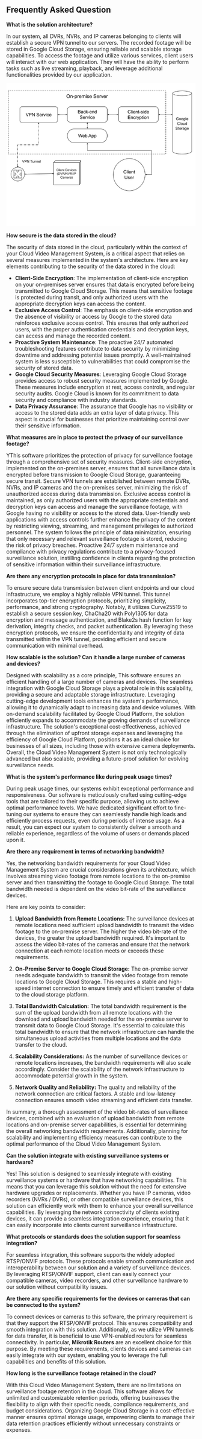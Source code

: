## Frequently Asked Question

**What is the solution architecture?**

In our system, all DVRs, NVRs, and IP cameras belonging to clients will establish a secure VPN tunnel to our servers. The recorded footage will be stored in Google Cloud Storage, ensuring reliable and scalable storage capabilities. To access the footage and utilize various services, client users will interact with our web application. They will have the ability to perform tasks such as live streaming, playback, and leverage additional functionalities provided by our application.

![Technical Architecture](Architecture.png)

**How secure is the data stored in the cloud?**

The security of data stored in the cloud, particularly within the context of your Cloud Video Management System, is a critical aspect that relies on several measures implemented in the system's architecture. Here are key elements contributing to the security of the data stored in the cloud:
 - **Client-Side Encryption**: The implementation of client-side encryption on your on-premises server ensures that data is encrypted before being transmitted to Google Cloud Storage. This means that sensitive footage is protected during transit, and only authorized users with the appropriate decryption keys can access the content.
 - **Exclusive Access Control**: The emphasis on client-side encryption and the absence of visibility or access by Google to the stored data reinforces exclusive access control. This ensures that only authorized users, with the proper authentication credentials and decryption keys, can access and manage the recorded content.
 - **Proactive System Maintenance**: The proactive 24/7 automated troubleshooting features contribute to data security by minimizing downtime and addressing potential issues promptly. A well-maintained system is less susceptible to vulnerabilities that could compromise the security of stored data.
 - **Google Cloud Security Measures**: Leveraging Google Cloud Storage provides access to robust security measures implemented by Google. These measures include encryption at rest, access controls, and regular security audits. Google Cloud is known for its commitment to data security and compliance with industry standards.
 - **Data Privacy Assurance**: The assurance that Google has no visibility or access to the stored data adds an extra layer of data privacy. This aspect is crucial for businesses that prioritize maintaining control over their sensitive information.

**What measures are in place to protect the privacy of our surveillance footage?**

YThis software prioritizes the protection of privacy for surveillance footage through a comprehensive set of security measures. Client-side encryption, implemented on the on-premises server, ensures that all surveillance data is encrypted before transmission to Google Cloud Storage, guaranteeing secure transit. Secure VPN tunnels are established between remote DVRs, NVRs, and IP cameras and the on-premises server, minimizing the risk of unauthorized access during data transmission. Exclusive access control is maintained, as only authorized users with the appropriate credentials and decryption keys can access and manage the surveillance footage, with Google having no visibility or access to the stored data. User-friendly web applications with access controls further enhance the privacy of the content by restricting viewing, streaming, and management privileges to authorized personnel. The system follows the principle of data minimization, ensuring that only necessary and relevant surveillance footage is stored, reducing the risk of privacy breaches. Proactive 24/7 system maintenance and compliance with privacy regulations contribute to a privacy-focused surveillance solution, instilling confidence in clients regarding the protection of sensitive information within their surveillance infrastructure.

**Are there any encryption protocols in place for data transmission?**

To ensure secure data transmission between client endpoints and our cloud infrastructure, we employ a highly reliable VPN tunnel. This tunnel incorporates top-tier encryption protocols, prioritizing simplicity, performance, and strong cryptography. Notably, it utilizes Curve25519 to establish a secure session key, ChaCha20 with Poly1305 for data encryption and message authentication, and Blake2s hash function for key derivation, integrity checks, and packet authentication. By leveraging these encryption protocols, we ensure the confidentiality and integrity of data transmitted within the VPN tunnel, providing efficient and secure communication with minimal overhead.

**How scalable is the solution? Can it handle a large number of cameras and devices?**

Designed with scalability as a core principle, This software ensures an efficient handling of a large number of cameras and devices. The seamless integration with Google Cloud Storage plays a pivotal role in this scalability, providing a secure and adaptable storage infrastructure. Leveraging cutting-edge development tools enhances the system's performance, allowing it to dynamically adapt to increasing data and device volumes. With on-demand scalability facilitated by Google Cloud Platform, the solution efficiently expands to accommodate the growing demands of surveillance infrastructure. The solution's exceptional cost-effectiveness, achieved through the elimination of upfront storage expenses and leveraging the efficiency of Google Cloud Platform, positions it as an ideal choice for businesses of all sizes, including those with extensive camera deployments. Overall, the Cloud Video Management System is not only technologically advanced but also scalable, providing a future-proof solution for evolving surveillance needs.

**What is the system's performance like during peak usage times?**

During peak usage times, our systems exhibit exceptional performance and responsiveness. Our software is meticulously crafted using cutting-edge tools that are tailored to their specific purpose, allowing us to achieve optimal performance levels. We have dedicated significant effort to fine-tuning our systems to ensure they can seamlessly handle high loads and efficiently process requests, even during periods of intense usage. As a result, you can expect our system to consistently deliver a smooth and reliable experience, regardless of the volume of users or demands placed upon it.

**Are there any requirement in terms of networking bandwidth?**

Yes, the networking bandwidth requirements for your Cloud Video Management System are crucial considerations given its architecture, which involves streaming video footage from remote locations to the on-premise server and then transmitting the footage to Google Cloud Storage. The total bandwidth needed is dependent on the video bit-rate of the surveillance devices.

Here are key points to consider:

1. **Upload Bandwidth from Remote Locations:** The surveillance devices at remote locations need sufficient upload bandwidth to transmit the video footage to the on-premise server. The higher the video bit-rate of the devices, the greater the upload bandwidth required. It's important to assess the video bit-rates of the cameras and ensure that the network connection at each remote location meets or exceeds these requirements.

2. **On-Premise Server to Google Cloud Storage:** The on-premise server needs adequate bandwidth to transmit the video footage from remote locations to Google Cloud Storage. This requires a stable and high-speed internet connection to ensure timely and efficient transfer of data to the cloud storage platform.

3. **Total Bandwidth Calculation:** The total bandwidth requirement is the sum of the upload bandwidth from all remote locations with the download and upload bandwidth needed for the on-premise server to transmit data to Google Cloud Storage. It's essential to calculate this total bandwidth to ensure that the network infrastructure can handle the simultaneous upload activities from multiple locations and the data transfer to the cloud.

4. **Scalability Considerations:** As the number of surveillance devices or remote locations increases, the bandwidth requirements will also scale accordingly. Consider the scalability of the network infrastructure to accommodate potential growth in the system.

5. **Network Quality and Reliability:** The quality and reliability of the network connection are critical factors. A stable and low-latency connection ensures smooth video streaming and efficient data transfer.

In summary, a thorough assessment of the video bit-rates of surveillance devices, combined with an evaluation of upload bandwidth from remote locations and on-premise server capabilities, is essential for determining the overall networking bandwidth requirements. Additionally, planning for scalability and implementing efficiency measures can contribute to the optimal performance of the Cloud Video Management System.

**Can the solution integrate with existing surveillance systems or hardware?**

Yes! This solution is designed to seamlessly integrate with existing surveillance systems or hardware that have networking capabilities. This means that you can leverage this solution without the need for extensive hardware upgrades or replacements. Whether you have IP cameras, video recorders (NVRs / DVRs), or other compatible surveillance devices, this solution can efficiently work with them to enhance your overall surveillance capabilities. By leveraging the network connectivity of clients existing devices, it can provide a seamless integration experience, ensuring that it can easily incorporate into clients current surveillance infrastructure.

**What protocols or standards does the solution support for seamless integration?**

For seamless integration, this software supports the widely adopted RTSP/ONVIF protocols. These protocols enable smooth communication and interoperability between our solution and a variety of surveillance devices. By leveraging RTSP/ONVIF support, client can easily connect your compatible cameras, video recorders, and other surveillance hardware to our solution without compatibility issues.

**Are there any specific requirements for the devices or cameras that can be connected to the system?**

To connect devices or cameras to this software, the primary requirement is that they support the RTSP/ONVIF protocol. This ensures compatibility and smooth integration with this solution. Additionally, as we utilize VPN tunnels for data transfer, it is beneficial to use VPN-enabled routers for seamless connectivity. In particular, **Mikrotik Routers** are an excellent choice for this purpose. By meeting these requirements, clients devices and cameras can easily integrate with our system, enabling you to leverage the full capabilities and benefits of this solution.

**How long is the surveillance footage retained in the cloud?**

With this Cloud Video Management System, there are no limitations on surveillance footage retention in the cloud. This software allows for unlimited and customizable retention periods, offering businesses the flexibility to align with their specific needs, compliance requirements, and budget considerations. Organizing Google Cloud Storage in a cost-effective manner ensures optimal storage usage, empowering clients to manage their data retention practices efficiently without unnecessary constraints or expenses.
